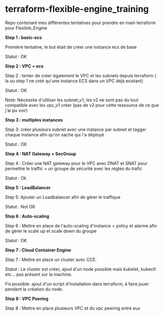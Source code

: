 # terraform-flexible-engine_training
Repo contenant mes différentes tentatives pour prendre en main terraform pour Flexible_Engine


<b>Step 1 : basic-ecs</b>

Première tentative, le but était de créer une instance ecs de base

Statut : OK

<b>Step 2 : VPC + ecs</b>

Step 2 : tenter de créer également le VPC et les subnets depuis terraform ( la ou step 1 ne créé qu'une instance ECS dans un VPC déjà existant)

Statut : OK

Note: Nécessite d'utiliser les subnet_v1, les v2 ne sont pas du tout compatible avec les vpc_v1 créer (pas de v2 pour cette ressource de ce que j'ai pu voir)

<b>Step 3 : multiples instances</b>

Step 3: créer plusieurs subnet avec une instance par subnet et tagger chaque instance afin qu'on sache qui l'a déployé

Statut : OK

<b>Step 4 : NAT Gateway + SecGroup</b>

Step 4 : Créer une NAT gateway pour le VPC avec DNAT et SNAT pour permettre le traffic + un groupe de sécurité avec les règles du trafic

Statut : Ok

<b>Step 5 : LoadBalancer</b>
  
  Step 5: Ajouter un Loadbalancer afin de gérer le traffique

  Statut : Not OK

<b>Step 6 : Auto-scaling</b>

Step 6 : Mettre en place de l'auto-scaling d'instance + policy et alarme afin de gérer le scale up et scale down du groupe

Statut : OK

<b>Step 7 : Cloud Container Engine</b>

Step 7 : Mettre en place un cluster avec CCE.

Statut : Le cluster est créer, ajout d'un node possible mais kubelet, kubectl etc... pas présent sur la machine.

Fix possible: ajout d'un script d'installation dans terraform, à faire jouer pendant la création du node.

<b>Step 8 : VPC Peering</b>

Step 8 : Mettre en place plusieurs VPC et du vpc peering entre eux
